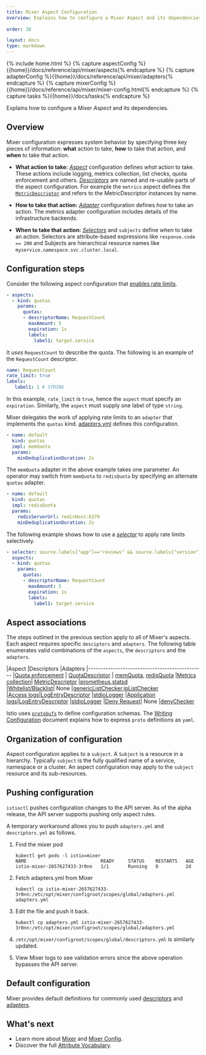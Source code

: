 ```yaml
---
title: Mixer Aspect Configuration
overview: Explains how to configure a Mixer Aspect and its dependencies.
          
order: 38

layout: docs
type: markdown
---
```

{% include home.html %}
{% capture aspectConfig %}{{home}}/docs/reference/api/mixer/aspects{% endcapture %}
{% capture adapterConfig %}{{home}}/docs/reference/api/mixer/adapters{% endcapture %}
{% capture mixerConfig %}{{home}}/docs/reference/api/mixer/mixer-config.html{% endcapture %}
{% capture tasks %}{{home}}/docs/tasks{% endcapture %}

Explains how to configure a Mixer _Aspect_ and its dependencies. 

## Overview

Mixer configuration expresses system behavior by specifying three 
key pieces of information: **what** action to take, **how** to take that action, and **when** to take that action.

* **What action to take:** [_Aspect_](./mixer-config.html#Aspects) configuration defines _what_ action to take. These actions include
      logging, metrics collection, list checks, quota enforcement and others. 
      [_Descriptors_](./mixer-config.html#Descriptors) are named and re-usable parts of the aspect configuration.
      For example the `metrics` aspect defines the [`MetricDescriptor`]({{mixerConfig}}#istio.mixer.v1.config.descriptor.MetricDescriptor) and refers to the MetricDescriptor instances by name.

* **How to take that action:** [_Adapter_](./mixer-config.html#Adapters) configuration defines _how_ to take an action.
      The metrics adapter configuration includes details of the infrastructure backends.

* **When to take that action:** [_Selectors_](./mixer-config.html#Selectors) and `subjects` define _when_ to take an action.
      Selectors are attribute-based expressions like `response.code == 200` and Subjects
      are hierarchical resource names like `myservice.namespace.svc.cluster.local`.


## Configuration steps

Consider the following aspect configuration that [enables rate limits]({{tasks}}/rate-limiting.html).
```yaml
- aspects:
  - kind: quotas
    params:
      quotas:
      - descriptorName: RequestCount
        maxAmount: 5
        expiration: 1s
        labels:
          label1: target.service
```
It _uses_ `RequestCount` to describe the quota. 
The following is an example of the `RequestCount` descriptor.
```yaml
name: RequestCount
rate_limit: true
labels:
   label1: 1 # STRING
```
In this example, `rate_limit` is `true`, hence the `aspect` must specify an `expiration`.
Similarly, the `aspect` must supply one label of type `string`.
 
Mixer delegates the work of applying rate limits to an `adapter` that implements the `quotas` kind. 
[adapters.yml](https://github.com/istio/mixer/blob/master/testdata/configroot/scopes/global/adapters.yml) defines this configuration.

```yaml
- name: default
  kind: quotas
  impl: memQuota
  params:
    minDeduplicationDuration: 2s
```

The `memQuota` adapter in the above example takes one parameter. An operator may switch from 
`memQuota` to `redisQuota` by specifying an alternate `quotas` adapter.

```yaml
- name: default
  kind: quotas
  impl: redisQuota
  params:
    redisServerUrl: redisHost:6379
    minDeduplicationDuration: 2s
```

The following example shows how to use a [_selector_](./mixer-config.html#Selectors) to apply rate limits selectively.

```yaml
- selector: source.labels["app"]=="reviews" && source.labels["version"] == "v3"  
  aspects:
  - kind: quotas
    params:
      quotas:
      - descriptorName: RequestCount
        maxAmount: 5
        expiration: 1s
        labels:
          label1: target.service
```


## Aspect associations 
The steps outlined in the previous section apply to all of Mixer's aspects.
Each aspect requires specific `desciptors` and `adapters`.
The following table enumerates valid combinations of the `aspects`, the `descriptors` and the `adapters`.


|Aspect   |Descriptors               |Adapters
|-----------------------------------------------
|[Quota enforcement]({{aspectConfig}}/quotas.html ) | [QuotaDescriptor]({{mixerConfig}}#istio.mixer.v1.config.descriptor.QuotaDescriptor) |  [memQuota]({{adapterConfig}}/memQuota.html), [redisQuota]({{adapterConfig}}/redisQuota.html) 
|[Metrics collection]({{aspectConfig}}/metrics.html)| [MetricDescriptor]({{mixerConfig}}#metricdescriptor) |[prometheus]({{adapterConfig}}/prometheus.html),[statsd]({{adapterConfig}}/statsd.html)  
|[Whitelist/Blacklist]({{aspectConfig}}/lists.html)| None |[genericListChecker]({{adapterConfig}}/genericListChecker.html),[ipListChecker]({{adapterConfig}}/ipListChecker.html)  
|[Access logs]({{aspectConfig}}/accessLogs.html)|[LogEntryDescriptor]({{mixerConfig}}#logentrydescriptor)  |[stdioLogger]({{adapterConfig}}/stdioLogger.html)
|[Application logs]({{aspectConfig}}/applicationLogs.html)|[LogEntryDescriptor]({{mixerConfig}}#logentrydescriptor)  |[stdioLogger]({{adapterConfig}}/stdioLogger.html)
|[Deny Request]({{aspectConfig}}/denials.html)| None |[denyChecker]({{adapterConfig}}/denyChecker.html)

Istio uses [`protobufs`](https://developers.google.com/protocol-buffers/) to define configuration schemas. The [Writing Configuration]({{home}}/docs/reference/writing-config.html) document explains how to express `proto` definitions as `yaml`.


## Organization of configuration
Aspect configuration applies to a `subject`. A `Subject` is a resource in a hierarchy.
Typically `subject` is the fully qualified name of a service, namespace or a cluster. An aspect configuration may apply
to the `subject` resource and its sub-resources.

## Pushing configuration
`istioctl` pushes configuration changes to the API server.
As of the alpha release, the API server supports pushing only aspect rules. 

A temporary workaround allows you to push `adapters.yml` and `descriptors.yml` as follows.
1. Find the mixer pod
    ```
    kubectl get pods -l istio=mixer
    NAME                           READY     STATUS    RESTARTS   AGE
    istio-mixer-2657627433-3r0nn   1/1       Running   0          2d
    ```
2. Fetch adapters.yml from Mixer
    ```
    kubectl cp istio-mixer-2657627433-3r0nn:/etc/opt/mixer/configroot/scopes/global/adapters.yml  adapters.yml
    ```

3. Edit the file and push it back.
    ```
    kubectl cp adapters.yml istio-mixer-2657627433-3r0nn:/etc/opt/mixer/configroot/scopes/global/adapters.yml 
    ```
4. `/etc/opt/mixer/configroot/scopes/global/descriptors.yml` is similarly updated.
5. View Mixer logs to see validation errors since the above operation bypasses the API server.

## Default configuration
Mixer provides default definitions for commonly used 
[descriptors](https://github.com/istio/mixer/blob/master/testdata/configroot/scopes/global/descriptors.yml) and 
[adapters](https://github.com/istio/mixer/blob/master/testdata/configroot/scopes/global/adapters.yml).

## What's next

* Learn more about [Mixer](./mixer.html) and [Mixer Config](./mixer-config.html).
* Discover the full [Attribute Vocabulary]({{home}}/docs/reference/api/mixer/attribute-vocabulary.html).
